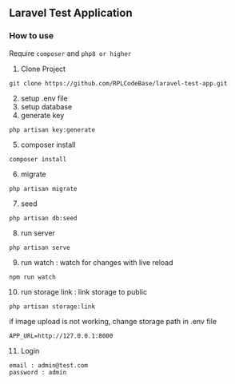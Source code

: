 ## Laravel Test Application
### How to use
Require `composer` and `php8 or higher`

1. Clone Project
```
git clone https://github.com/RPLCodeBase/laravel-test-app.git
```

2. setup .env file
3. setup database
4. generate key
```
php artisan key:generate
```
5. composer install
```
composer install
```
6. migrate
```
php artisan migrate
```
7. seed
```
php artisan db:seed
```
8. run server
```
php artisan serve
```
9. run watch : watch for changes with live reload
```
npm run watch
```
10. run storage link : link storage to public
```
php artisan storage:link
```
if image upload is not working, change storage path in .env file
```
APP_URL=http://127.0.0.1:8000
```

11. Login
```
email : admin@test.com
password : admin
```
